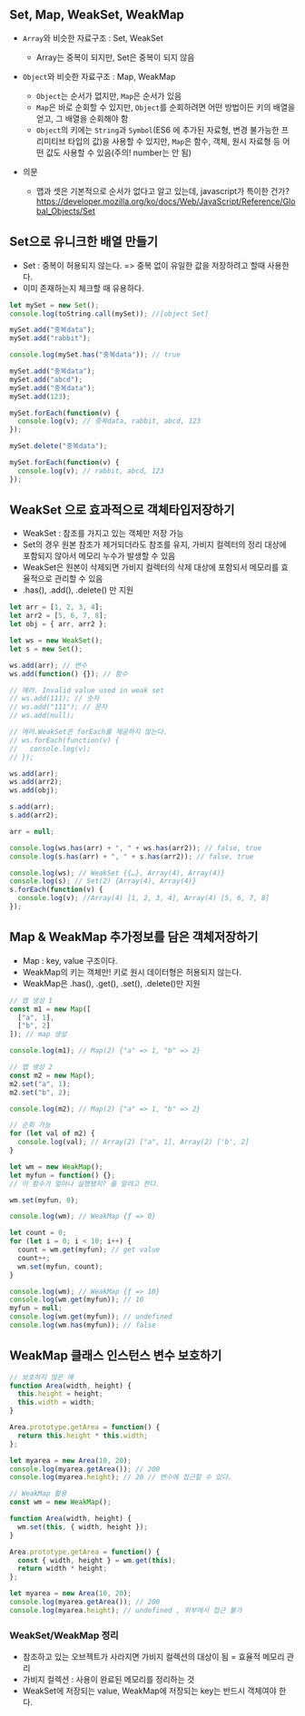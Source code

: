 ## Set, Map, WeakSet, WeakMap

- `Array`와 비슷한 자료구조 : Set, WeakSet

  - Array는 중복이 되지만, Set은 중복이 되지 않음

- `Object`와 비슷한 자료구조 : Map, WeakMap

  - `Object`는 순서가 없지만, `Map`은 순서가 있음
  - `Map`은 바로 순회할 수 있지만, `Object`를 순회하려면 어떤 방법이든 키의 배열을 얻고, 그 배열을 순회해야 함
  - `Object`의 키에는 `String`과 `Symbol`(ES6 에 추가된 자료형, 변경 불가능한 프리미티브 타입의 값)을 사용할 수 있지만, `Map`은 함수, 객체, 원시 자료형 등 어떤 값도 사용할 수 있음(주의! number는 안 됨)

- 의문
  - 맵과 셋은 기본적으로 순서가 없다고 알고 있는데, javascript가 특이한 건가? https://developer.mozilla.org/ko/docs/Web/JavaScript/Reference/Global_Objects/Set

## Set으로 유니크한 배열 만들기

- Set : 중복이 허용되지 않는다. => 중복 없이 유일한 값을 저장하려고 할때 사용한다.
- 이미 존재하는지 체크할 때 유용하다.

```javascript
let mySet = new Set();
console.log(toString.call(mySet)); //[object Set]

mySet.add("중복data");
mySet.add("rabbit");

console.log(mySet.has("중복data")); // true

mySet.add("중복data");
mySet.add("abcd");
mySet.add("중복data");
mySet.add(123);

mySet.forEach(function(v) {
  console.log(v); // 중복data, rabbit, abcd, 123
});

mySet.delete("중복data");

mySet.forEach(function(v) {
  console.log(v); // rabbit, abcd, 123
});
```

## WeakSet 으로 효과적으로 객체타입저장하기

- WeakSet : 참조를 가지고 있는 객체만 저장 가능
- Set의 경우 원본 참조가 제거되더라도 참조를 유지, 가비지 컬렉터의 정리 대상에 포함되지 않아서 메모리 누수가 발생할 수 있음
- WeakSet은 원본이 삭제되면 가비지 컬렉터의 삭제 대상에 포함되서 메모리를 효율적으로 관리할 수 있음
- .has(), .add(), .delete() 만 지원

```javascript
let arr = [1, 2, 3, 4];
let arr2 = [5, 6, 7, 8];
let obj = { arr, arr2 };

let ws = new WeakSet();
let s = new Set();

ws.add(arr); // 변수
ws.add(function() {}); // 함수

// 에러. Invalid value used in weak set
// ws.add(111); // 숫자
// ws.add("111"); // 문자
// ws.add(null);

// 에러.WeakSet은 forEach를 제공하지 않는다.
// ws.forEach(function(v) {
//   console.log(v);
// });

ws.add(arr);
ws.add(arr2);
ws.add(obj);

s.add(arr);
s.add(arr2);

arr = null;

console.log(ws.has(arr) + ", " + ws.has(arr2)); // false, true
console.log(s.has(arr) + ", " + s.has(arr2)); // false, true

console.log(ws); // WeakSet {{…}, Array(4), Array(4)}
console.log(s); // Set(2) {Array(4), Array(4)}
s.forEach(function(v) {
  console.log(v); //Array(4) [1, 2, 3, 4], Array(4) [5, 6, 7, 8]
});
```

## Map & WeakMap 추가정보를 담은 객체저장하기

- Map : key, value 구조이다.
- WeakMap의 키는 객체만! 키로 원시 데이터형은 허용되지 않는다.
- WeakMap은 .has(), .get(), .set(), .delete()만 지원

```javascript
// 맵 생성 1
const m1 = new Map([
  ["a", 1],
  ["b", 2]
]); // map 생성

console.log(m1); // Map(2) {"a" => 1, "b" => 2}

// 맵 생성 2
const m2 = new Map();
m2.set("a", 1);
m2.set("b", 2);

console.log(m2); // Map(2) {"a" => 1, "b" => 2}

// 순회 가능
for (let val of m2) {
  console.log(val); // Array(2) ["a", 1], Array(2) ['b', 2]
}
```

```javascript
let wm = new WeakMap();
let myfun = function() {};
// 이 함수가 얼마나 실행됐지? 를 알려고 한다.

wm.set(myfun, 0);

console.log(wm); // WeakMap {ƒ => 0}

let count = 0;
for (let i = 0; i < 10; i++) {
  count = wm.get(myfun); // get value
  count++;
  wm.set(myfun, count);
}

console.log(wm); // WeakMap {ƒ => 10}
console.log(wm.get(myfun)); // 10
myfun = null;
console.log(wm.get(myfun)); // undefined
console.log(wm.has(myfun)); // false
```

## WeakMap 클래스 인스턴스 변수 보호하기

```javascript
// 보호하지 않은 예
function Area(width, height) {
  this.height = height;
  this.width = width;
}

Area.prototype.getArea = function() {
  return this.height * this.width;
};

let myarea = new Area(10, 20);
console.log(myarea.getArea()); // 200
console.log(myarea.height); // 20 // 변수에 접근할 수 있다.
```

```javascript
// WeakMap 활용
const wm = new WeakMap();

function Area(width, height) {
  wm.set(this, { width, height });
}

Area.prototype.getArea = function() {
  const { width, height } = wm.get(this);
  return width * height;
};

let myarea = new Area(10, 20);
console.log(myarea.getArea()); // 200
console.log(myarea.height); // undefined , 외부에서 접근 불가
```

### WeakSet/WeakMap 정리

- 참조하고 있는 오브젝트가 사라지면 가비지 컬렉션의 대상이 됨 = 효율적 메모리 관리
- 가비지 컬렉션 : 사용이 완료된 메모리를 정리하는 것
- WeakSet에 저장되는 value, WeakMap에 저장되는 key는 반드시 객체여야 한다.
